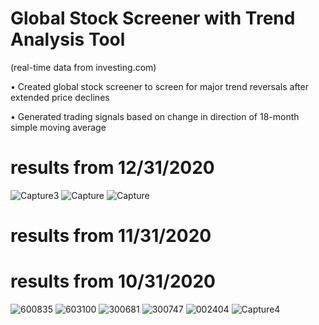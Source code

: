 #  Global Stock Screener with Trend Analysis Tool
 (real-time data from investing.com)

• Created global stock screener to screen for major trend reversals after extended price declines

• Generated trading signals based on change in direction of 18-month simple moving average

# results from 12/31/2020
![Capture3](https://user-images.githubusercontent.com/35648851/105541961-3228ac00-5cbe-11eb-8583-7e5fa1e9ef79.PNG)
![Capture](https://user-images.githubusercontent.com/35648851/105548461-415f2800-5cc5-11eb-9719-3cdff54943d4.PNG)
![Capture](https://user-images.githubusercontent.com/35648851/105548150-e62d3580-5cc4-11eb-9d79-7d8012e2f5a9.PNG)

# results from 11/31/2020

# results from 10/31/2020

![600835](https://user-images.githubusercontent.com/35648851/99133465-bcc69e00-25df-11eb-9469-2f28218f129f.png)
![603100](https://user-images.githubusercontent.com/35648851/99133473-c3551580-25df-11eb-8af3-1a430b2af1fb.png)
![300681](https://user-images.githubusercontent.com/35648851/99133485-cc45e700-25df-11eb-8082-d06429d37bf8.png)
![300747](https://user-images.githubusercontent.com/35648851/99133495-d49e2200-25df-11eb-83d9-0ae38c87894f.png)
![002404](https://user-images.githubusercontent.com/35648851/99133506-dff14d80-25df-11eb-8da1-b61c0b4b32e3.png)
![Capture4](https://user-images.githubusercontent.com/35648851/99263876-5e6b0c80-27e5-11eb-92d5-3d984fa893c8.JPG)
